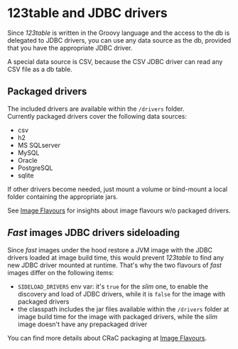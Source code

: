 # 123table and JDBC drivers

Since _123table_ is written in the Groovy language and the access to the
db is delegated to JDBC drivers, you can use any data source as the db,
provided that you have the appropriate JDBC driver.

A special data source is CSV, because the CSV JDBC driver can read any
CSV file as a db table.


## Packaged drivers

The included drivers are available within the `/drivers` folder.
<br>
Currently packaged drivers cover the following data sources:
- csv
- h2
- MS SQLserver
- MySQL
- Oracle
- PostgreSQL
- sqlite

If other drivers become needed, just mount a volume or bind-mount
a local folder containing the appropriate jars.

See [Image Flavours](/123table/guide/flavours.html) for insights about image flavours
w/o packaged drivers.


## _Fast_ images JDBC drivers sideloading

Since _fast_ images under the hood restore a JVM image with the
JDBC drivers loaded at image build time, this would prevent _123table_
to find any new JDBC driver mounted at runtime.
That's why the two flavours of _fast_ images differ on the following items:

- `SIDELOAD_DRIVERS` env var: it's `true` for the _slim_ one,
to enable the discovery and load of JDBC drivers, while it is `false`
for the image with packaged drivers
- the classpath includes the jar files available within the `/drivers`
folder at image build time for the image with packaged drivers, while
the _slim_ image doesn't have any prepackaged driver

You can find more details about CRaC packaging at
[Image Flavours](/123table/guide/flavours.html).
